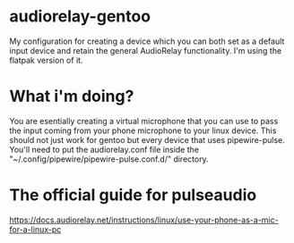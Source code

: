 # audiorelay-gentoo
My configuration for creating a device which you can both set as a default input device and retain the general AudioRelay functionality. I'm using the flatpak version of it.

# What i'm doing?
You are esentially creating a virtual microphone that you can use to pass the input coming from your phone microphone to your linux device. This should not just work for gentoo but every device that uses pipewire-pulse. You'll need to put the audiorelay.conf file inside the "~/.config/pipewire/pipewire-pulse.conf.d/" directory.

# The official guide for pulseaudio
https://docs.audiorelay.net/instructions/linux/use-your-phone-as-a-mic-for-a-linux-pc
